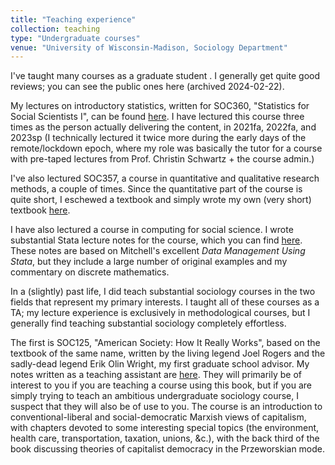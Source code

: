 ```yaml
---
title: "Teaching experience"
collection: teaching
type: "Undergraduate courses"
venue: "University of Wisconsin-Madison, Sociology Department"
---
```


I've taught many courses as a graduate student . I generally get quite good reviews; you can see the public ones here (archived 2024-02-22). 



My lectures on introductory statistics, written for SOC360, "Statistics for Social Scientists I", can be found [here](https://drive.google.com/drive/folders/1-AlJMRJ_qG1xK8LRss2AWZEv8EqR2MOt?usp=drive_link). I have lectured this course three times as the person actually delivering the content, in 2021fa, 2022fa, and 2023sp (I technically lectured it twice more during the early days of the remote/lockdown epoch, where my role was basically the tutor for a course with pre-taped lectures from Prof. Christin Schwartz + the course admin.) 

I've also lectured SOC357, a course in quantitative and qualitative research methods, a couple of times. Since the quantitative part of the course is quite short, I eschewed a textbook and simply wrote my own (very short) textbook [here](https://griffinjmbur.github.io/soc357su23onlinebook/intro.html). 

I have also lectured a course in computing for social science. I wrote substantial Stata lecture notes for the course, which you can find [here](https://github.com/griffinjmbur/codebackup/tree/main/soc365sp22%20excerpts/final%20lectures%20from%20Canvas). These notes are based on Mitchell's excellent *Data Management Using Stata*, but they include a large number of original examples and my commentary on discrete mathematics. 

In a (slightly) past life, I did teach substantial sociology courses in the two fields that represent my primary interests. I taught all of these courses as a TA; my lecture experience is exclusively in methodological courses, but I generally find teaching substantial sociology completely effortless.

The first is SOC125, "American Society: How It Really Works", based on the textbook of the same name, written by the living legend Joel Rogers and the sadly-dead legend Erik Olin Wright, my first graduate school advisor. My notes written as a teaching assistant are [here](https://drive.google.com/drive/u/0/folders/1I7Q2qzbWmGnrSvMIytVlHyVnRDmjGAlf). They will primarily be of interest to you if you are teaching a course using this book, but if you are simply trying to teach an ambitious undergraduate sociology course, I suspect that they will also be of use to you. The course is an introduction to conventional-liberal and social-democratic Marxish views of capitalism, with chapters devoted to some interesting special topics (the environment, health care, transportation, taxation, unions, &c.), with the back third of the book discussing theories of capitalist democracy in the Przeworskian mode. 



